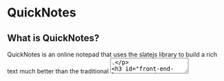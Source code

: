 # QuickNotes

## What is QuickNotes?
 QuickNotes is an online notepad that uses the slatejs library to build a rich text much better than the traditional <textarea>.

### Front-End language used
  - React + Vite + Typescript 
#### Libraries used
   - Slatejs
   - axios
   - slate-history
   - aos
   - framer-motio
   - react-helmet
   - react-icons
   - react-to-print
   - react-spinners
   - react-router-dom
 
### Back-End language used
  - Javascript - expressjs
#### Libraries used
  - mammoth
  - multer
  - nodemon

